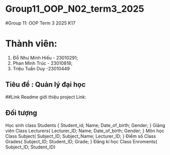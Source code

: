 # Group11_OOP_N02_term3_2025
#Group 11: OOP Term 3 2025 K17
# Thành viên:
1. Đỗ Như Minh Hiếu - 23010291;
2. Phan Minh Trúc - 23010818;
3. Triệu Tuấn Duy -23010449
## Tiêu đề : Quản lý đại học

##Link Readme giới thiệu project
Link: 
## Đối tượng
Học sinh
class Students {
Student_id;
Name;
Date_of_birth;
Gender;
}
Giảng viên
Class Lecturers{
Lecturer_ID;
Name;
Date_of_birth;
Gender;
}
Môn học
Class Subject(
Subject_ID;
Subject_Name;
Lecturer_ID;
}
Điểm số
Class Grades{
Subject_ID;
Student_ID;
Grade;
}
Đăng kí học
Class Enroments{
Subject_ID;
Student_ID}

